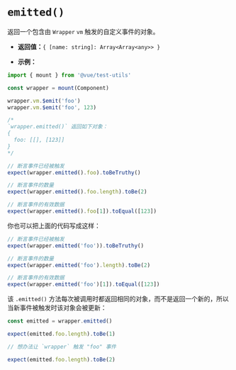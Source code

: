 # `emitted()`

返回一个包含由 `Wrapper` `vm` 触发的自定义事件的对象。

- **返回值：**`{ [name: string]: Array<Array<any>> }`

- **示例：**

```js
import { mount } from '@vue/test-utils'

const wrapper = mount(Component)

wrapper.vm.$emit('foo')
wrapper.vm.$emit('foo', 123)

/*
`wrapper.emitted()` 返回如下对象：
{
  foo: [[], [123]]
}
*/

// 断言事件已经被触发
expect(wrapper.emitted().foo).toBeTruthy()

// 断言事件的数量
expect(wrapper.emitted().foo.length).toBe(2)

// 断言事件的有效数据
expect(wrapper.emitted().foo[1]).toEqual([123])
```

你也可以把上面的代码写成这样：

```js
// 断言事件已经被触发
expect(wrapper.emitted('foo')).toBeTruthy()

// 断言事件的数量
expect(wrapper.emitted('foo').length).toBe(2)

// 断言事件的有效数据
expect(wrapper.emitted('foo')[1]).toEqual([123])
```

该 `.emitted()` 方法每次被调用时都返回相同的对象，而不是返回一个新的，所以当新事件被触发时该对象会被更新：

```js
const emitted = wrapper.emitted()

expect(emitted.foo.length).toBe(1)

// 想办法让 `wrapper` 触发 "foo" 事件

expect(emitted.foo.length).toBe(2)
```
